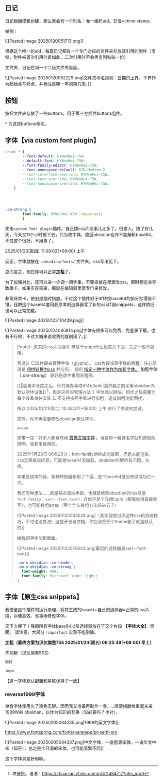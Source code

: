 ## 日记

日记根据模板创建，那么就会有一个别名：唯一编码uid。其值=ctime stamp。

举例：  

![[Pasted image 20250120051713.png]]

根据这个唯一的uid，每篇日记都有一个专门对应的文件夹存放其引用的附件（当然，附件被首次引用时是如此，二次引用时不会再复制粘贴一份）

文件夹、日记在同一个二级文件夹里面。

![[Pasted image 20250120052229.png|文件夹命名规则：日期的上界、下界作为起始点与终点，并标注是哪一年的第几周。]]


## 按钮

按钮文件夹存放了一些buttons，用于第三方插件buttons组件。 

^ 为这些buttons命名。

## 字体【via custom font plugin】

```css
:root * {
		--font-default: HYWenHei-75W;
		--default-font: HYWenHei-75W;
		--font-family-editor: HYWenHei-75W;
		--font-monospace-default: DIN-Medium-2,
		--font-interface-override: HYWenHei-75W,
		--font-text-override: HYWenHei-75W,
		--font-monospace-override: HYWenHei-75W,	
	}




.cm-strong {
		font-family: HYWenHei-85W !important;
		}
```


使用`custom font plugin`插件。自己搞css片段事儿太多了。很累人。搞了好几天，今天又11个小时砸下去，只为改字体。傻逼obsidian也许不能解析base64，不过这个很好，不用累了。

2025/01/23(周四) 11:08:02(+08:00) 上午

反正，字体就放在 `.obsidian/fonts/` 文件夹。css写法见下。


总而言之，现在你可以正常**加粗**了。

为了加强对比，还可以进一步调一调字重。不要直接在里面改css，即时预览会导致很卡。如果实在需要，那就在编辑器里面专门来修改。



非常非常卡，依旧是临时措施。不过这个插件对于ttf转换base64的部分写得很不错，我把这个base64套用我原本的选择器写了新的css片段snippets，这样依旧也可以正常加载。

![[Pasted image 20250123110439.png]]

![[Pasted image 20250124040814.png|字体有很多可以免费、免登录下载，也有不行的，不过大概来说收费的就别用了。]]

>[!note]- 原来的css片段版本
> 存放于snipp什么玩意儿下面，总之一般不启用。
> 
> 我通过 CSS片段来管理字体（glyphs）。 css片段设置字体的教程：核心原理是 [将tff转换为css](https://forum-zh.obsidian.md/t/topic/6409) 并应用。 随后 [指定一种字体作为加粗字体。](https://forum-zh.obsidian.md/t/topic/30563/6) **加粗字体（.cm-strong）** 最好是改字重而非粗细。
> 
> [[📢启用本仓库之后，你的待办事项#^4b3a4e|虽然我之前采用obsidian内默认字体设置]] [^1]，但是这样的管理办法 1. 字体难以跨端，同步之后需要为每个设备单独安装 2. 不支持按照字重进行加粗，造成加粗功能困扰。
> 
> 所以 2025/01/21(周二) 10:48:37(+08:00) 上午 进行了修改的尝试。
> 
> 这样，你不再需要修改obsidian默认字体。
> 
> ```
> aaaaa
> ```
> 
> 顺带一提：好多人都喜欢用 [霞鹜文楷字体](https://pkmer.cn/Pkmer-Docs/10-obsidian/obsidian%E5%A4%96%E8%A7%82/css-%E7%89%87%E6%AE%B5/obsidian%E5%AE%89%E5%8D%93%E4%B8%8A%E5%88%A9%E7%94%A8css%E4%BF%AE%E6%94%B9%E7%95%8C%E9%9D%A2%E5%AD%97%E4%BD%93/) 。但是你一看这名字就知道很杂牌啊。谁爱用谁用啦。
> 
> 
> 
> 
> 2025年1月23日 06点20分：font-family始终成功设置，但是未能渲染，css选择器没问题，可能是base64没加载，obsidian的解析有问题。头疼。
> 
> 如果是这样的话，各种转换器都用了个遍，这个base64就没转换成功过一次。
> 
> 
> 
> 我还有种想法……就是搞点高端手段，也就是修改obsidian的css变量 `font-family: var(--font-text);` 这似乎是个元组tuple（那我就得直接重写），也可能数组array（用个什么数组方法插进去？）
> 
> ![[Pasted image 20250123063529.png|（其实我很讨厌这种css的高端技巧，不过也没办法）这是开发者文档，你应该把那个theme删了就是默认的]]
> 
> 
> 
> 给我的字体加到里面。
> 
> 
> ![[Pasted image 20250123070643.png|最后的选择器是var(--font-text)]]
> 
> 
> 
> ```css
> .cm-s-obsidian .cm-header,
> .cm-s-obsidian .cm-strong {
>   font-weight: 900;
>   font-family: Microsoft YaHei Light;
> }
> ```
> 

## 字体【原生css snippets】

我借鉴这个插件的运行原理，将其生成的`base64`+自己的选择器=正常的css片段，以便高效、省事地修改字体。

这下方便了！我把所有字体base64以及选择器放在了这个片段 **【字体大全】** 里面。 请注意，大部分 `!important` 实测不能删除。


**加粗（最终方案为汉仪旗黑75S 2025/01/24(周五) 06:25:49(+08:00) 早上）** 

不加粗（汉仪旗黑50S）

```css
测试

impo
```

【这一字体默认配置和星铁保持了一致】

### reverse1999字体

单套字体使用久了难免无聊。因而我又准备再制作一套……顺便捐献给重返未来1999Wiki obsidian，以作为知识的互换（没必要吗？也对）。

![[Pasted image 20250205084235.png|1999的英文字体]]

https://www.fontspring.com/fonts/paratype/pt-serif-pro


![[Pasted image 20250205084337.png|中文字体，一说思源宋体，一说华文中宋（知乎），总之是个开源的宋体，也可能简繁不同]]

这个字体真是好用啊。




[^1]: 块链接。语法：https://zhuanlan.zhihu.com/p/411484717?utm_id=0
